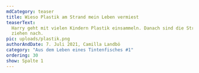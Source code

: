 ```yaml
---
mdCategory: teaser
title: Wieso Plastik am Strand mein Leben vermiest
teaserText:
  Harry geht mit vielen Kindern Plastik einsammeln. Danach sind die Strände wieder sauber. Es ist eine mühselige Arbeit, mit Sitt. Viele Inseln
  ziehen nach.
pic: uploads/plastik.png
authorAndDate: 7. Juli 2021, Camilla Landbö
category: "Aus dem Leben eines Tintenfisches #1"
ordering: 30
show: Spalte 1
---
```

